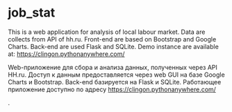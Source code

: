 # job_stat
This is a web application for analysis of local labour market.
Data are collects from API of hh.ru. Front-end are based on 
Bootstrap and Google Charts. Back-end are used Flask and SQLite. 
Demo instance are available at: https://clingon.pythonanywhere.com/

Web-приложение для сбора и анализа данных, полученных через API HH.ru. 
Доступ к данным предоставляется через web GUI на базе Google Charts и
Bootstrap. Back-end базируется на Flask и SQLite. Работающее приложение
доступно по адресу https://clingon.pythonanywhere.com/

.
